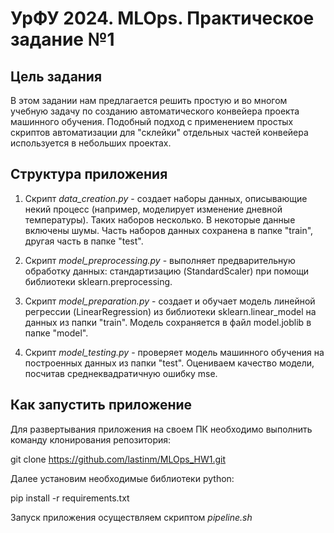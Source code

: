 # УрФУ 2024. MLOps. Практическое задание №1

## Цель задания
В этом задании нам предлагается решить простую и во многом учебную задачу по созданию автоматического конвейера проекта машинного обучения. Подобный подход с применением простых скриптов автоматизации для "склейки" отдельных частей конвейера используется в небольших проектах.

## Структура приложения

1. Скрипт *data_creation.py* - создает наборы данных, описывающие некий процесс (например, моделирует изменение дневной температуры).
Таких наборов несколько. В некоторые данные включены шумы. Часть наборов данных сохранена в папке "train", другая часть в папке "test".

2. Скрипт *model_preprocessing.py* - выполняет предварительную обработку данных: стандартизацию (StandardScaler) при помощи библиотеки sklearn.preprocessing.

3. Скрипт *model_preparation.py* - создает и обучает модель линейной регрессии (LinearRegression) из библиотеки sklearn.linear_model на данных из папки "train". Модель сохраняется в файл model.joblib в папке "model". 

4. Скрипт *model_testing.py* - проверяет модель машинного обучения на построенных данных из папки "test". Оцениваем качество модели, посчитав среднеквадратичную ошибку mse.

## Как запустить приложение

Для развертывания приложения на своем ПК необходимо выполнить команду клонирования репозитория:

git clone https://github.com/lastinm/MLOps_HW1.git

Далее установим необходимые библиотеки python:

pip install -r requirements.txt

Запуск приложения осуществляем скриптом *pipeline.sh*

